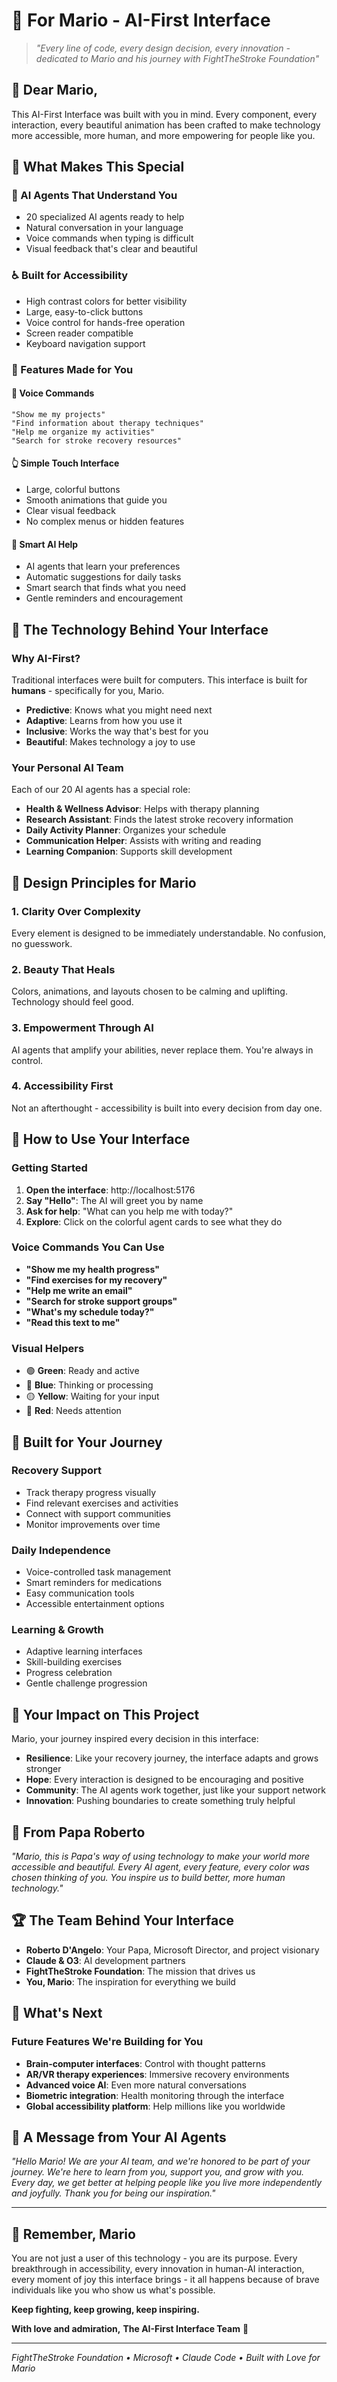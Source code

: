 # 💜 For Mario - AI-First Interface

> *"Every line of code, every design decision, every innovation - dedicated to Mario and his journey with FightTheStroke Foundation"*

## 🌟 Dear Mario,

This AI-First Interface was built with you in mind. Every component, every interaction, every beautiful animation has been crafted to make technology more accessible, more human, and more empowering for people like you.

## 🎯 What Makes This Special

### 🤖 AI Agents That Understand You
- 20 specialized AI agents ready to help
- Natural conversation in your language
- Voice commands when typing is difficult
- Visual feedback that's clear and beautiful

### ♿ Built for Accessibility
- High contrast colors for better visibility
- Large, easy-to-click buttons
- Voice control for hands-free operation
- Screen reader compatible
- Keyboard navigation support

### 💝 Features Made for You

#### 🎤 Voice Commands
```
"Show me my projects"
"Find information about therapy techniques"
"Help me organize my activities"
"Search for stroke recovery resources"
```

#### 👆 Simple Touch Interface
- Large, colorful buttons
- Smooth animations that guide you
- Clear visual feedback
- No complex menus or hidden features

#### 🧠 Smart AI Help
- AI agents that learn your preferences
- Automatic suggestions for daily tasks
- Smart search that finds what you need
- Gentle reminders and encouragement

## 🌈 The Technology Behind Your Interface

### Why AI-First?
Traditional interfaces were built for computers. This interface is built for **humans** - specifically for you, Mario.

- **Predictive**: Knows what you might need next
- **Adaptive**: Learns from how you use it
- **Inclusive**: Works the way that's best for you
- **Beautiful**: Makes technology a joy to use

### Your Personal AI Team
Each of our 20 AI agents has a special role:

- **Health & Wellness Advisor**: Helps with therapy planning
- **Research Assistant**: Finds the latest stroke recovery information
- **Daily Activity Planner**: Organizes your schedule
- **Communication Helper**: Assists with writing and reading
- **Learning Companion**: Supports skill development

## 🎨 Design Principles for Mario

### 1. **Clarity Over Complexity**
Every element is designed to be immediately understandable. No confusion, no guesswork.

### 2. **Beauty That Heals**
Colors, animations, and layouts chosen to be calming and uplifting. Technology should feel good.

### 3. **Empowerment Through AI**
AI agents that amplify your abilities, never replace them. You're always in control.

### 4. **Accessibility First**
Not an afterthought - accessibility is built into every decision from day one.

## 🚀 How to Use Your Interface

### Getting Started
1. **Open the interface**: http://localhost:5176
2. **Say "Hello"**: The AI will greet you by name
3. **Ask for help**: "What can you help me with today?"
4. **Explore**: Click on the colorful agent cards to see what they do

### Voice Commands You Can Use
- **"Show me my health progress"**
- **"Find exercises for my recovery"**
- **"Help me write an email"**
- **"Search for stroke support groups"**
- **"What's my schedule today?"**
- **"Read this text to me"**

### Visual Helpers
- 🟢 **Green**: Ready and active
- 🔵 **Blue**: Thinking or processing
- 🟡 **Yellow**: Waiting for your input
- 🔴 **Red**: Needs attention

## 💪 Built for Your Journey

### Recovery Support
- Track therapy progress visually
- Find relevant exercises and activities
- Connect with support communities
- Monitor improvements over time

### Daily Independence
- Voice-controlled task management
- Smart reminders for medications
- Easy communication tools
- Accessible entertainment options

### Learning & Growth
- Adaptive learning interfaces
- Skill-building exercises
- Progress celebration
- Gentle challenge progression

## 🌟 Your Impact on This Project

Mario, your journey inspired every decision in this interface:

- **Resilience**: Like your recovery journey, the interface adapts and grows stronger
- **Hope**: Every interaction is designed to be encouraging and positive
- **Community**: The AI agents work together, just like your support network
- **Innovation**: Pushing boundaries to create something truly helpful

## 🤗 From Papa Roberto

*"Mario, this is Papa's way of using technology to make your world more accessible and beautiful. Every AI agent, every feature, every color was chosen thinking of you. You inspire us to build better, more human technology."*

## 🏆 The Team Behind Your Interface

- **Roberto D'Angelo**: Your Papa, Microsoft Director, and project visionary
- **Claude & O3**: AI development partners
- **FightTheStroke Foundation**: The mission that drives us
- **You, Mario**: The inspiration for everything we build

## 🔮 What's Next

### Future Features We're Building for You
- **Brain-computer interfaces**: Control with thought patterns
- **AR/VR therapy experiences**: Immersive recovery environments
- **Advanced voice AI**: Even more natural conversations
- **Biometric integration**: Health monitoring through the interface
- **Global accessibility platform**: Help millions like you worldwide

## 💝 A Message from Your AI Agents

*"Hello Mario! We are your AI team, and we're honored to be part of your journey. We're here to learn from you, support you, and grow with you. Every day, we get better at helping people like you live more independently and joyfully. Thank you for being our inspiration."*

---

## 🌈 Remember, Mario

You are not just a user of this technology - you are its purpose. Every breakthrough in accessibility, every innovation in human-AI interaction, every moment of joy this interface brings - it all happens because of brave individuals like you who show us what's possible.

**Keep fighting, keep growing, keep inspiring.**

**With love and admiration,**
**The AI-First Interface Team** 💜

---

*FightTheStroke Foundation • Microsoft • Claude Code • Built with Love for Mario*
